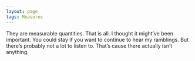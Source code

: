 ```yaml
---
layout: page
tags: Measures 
---
```


They are measurable quantities. That is all. I thought it might’ve been important. You could stay if you want to continue to hear my ramblings. But there’s probably not a lot to listen to. That’s cause there actually isn’t anything.